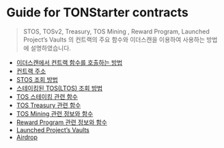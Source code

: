 # Guide for TONStarter contracts

>  STOS, TOSv2,  Treasury, TOS Mining , Reward Program, Launched Project’s Vaults 의 컨트랙의 주요 함수와 이더스캔을 이용하여 사용하는 방법에 설명하였습니다.


- [이더스캔에서 컨트랙 함수를 호출하는 방법](./contract%20interaction%20using%20etherscan.md)
- [컨트랙 주소](./contract%20addresses.md)
- [STOS 조회 방법](./sTOS.md)
- [스테이킹된 TOS(LTOS) 조회 방법](./LTOS.md)
- [TOS 스테이킹 관련 함수](./TOS%20staking.md)
- [TOS Treasury 관련 함수](./TOSv2%20treasury.md)
- [TOS Mining 관련 정보와 함수](./TOS%20mining.md)
- [Reward Program  관련 정보와 함수](./Reward%20program%20(UniswapV3).md)
- [Launched Project’s Vaults](./project%20vaults.md)
- [Airdrop](./airdrop.md)
